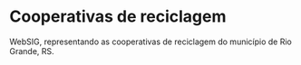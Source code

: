 # Cooperativas de reciclagem
WebSIG, representando as cooperativas de reciclagem do município de Rio Grande, RS.
